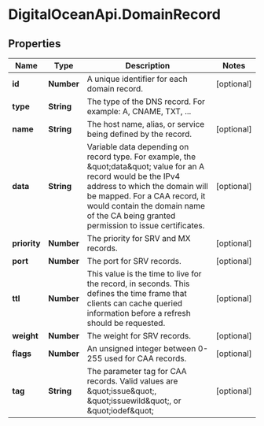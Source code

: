 # DigitalOceanApi.DomainRecord

## Properties
Name | Type | Description | Notes
------------ | ------------- | ------------- | -------------
**id** | **Number** | A unique identifier for each domain record. | [optional] 
**type** | **String** | The type of the DNS record. For example: A, CNAME, TXT, ... | 
**name** | **String** | The host name, alias, or service being defined by the record. | [optional] 
**data** | **String** | Variable data depending on record type. For example, the \&quot;data\&quot; value for an A record would be the IPv4 address to which the domain will be mapped. For a CAA record, it would contain the domain name of the CA being granted permission to issue certificates. | [optional] 
**priority** | **Number** | The priority for SRV and MX records. | [optional] 
**port** | **Number** | The port for SRV records. | [optional] 
**ttl** | **Number** | This value is the time to live for the record, in seconds. This defines the time frame that clients can cache queried information before a refresh should be requested. | [optional] 
**weight** | **Number** | The weight for SRV records. | [optional] 
**flags** | **Number** | An unsigned integer between 0-255 used for CAA records. | [optional] 
**tag** | **String** | The parameter tag for CAA records. Valid values are \&quot;issue\&quot;, \&quot;issuewild\&quot;, or \&quot;iodef\&quot; | [optional] 
